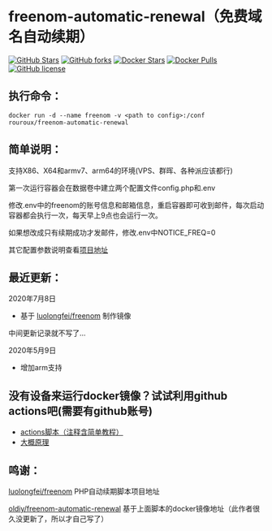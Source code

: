 # freenom-automatic-renewal（免费域名自动续期）
[![GitHub Stars](https://img.shields.io/github/stars/RouRouX/docker-freenom-automatic-renewal.svg?style=flat-square&label=Stars&logo=github)](https://github.com/RouRouX/docker-freenom-automatic-renewal/stargazers)
[![GitHub forks](https://img.shields.io/github/forks/RouRouX/docker-freenom-automatic-renewal.svg?style=flat-square&label=Forks&logo=github)](https://github.com/RouRouX/docker-freenom-automatic-renewal/fork)
[![Docker Stars](https://img.shields.io/docker/stars/rouroux/freenom-automatic-renewal.svg?style=flat-square&label=Stars&logo=docker)](https://hub.docker.com/r/rouroux/freenom-automatic-renewal)
[![Docker Pulls](https://img.shields.io/docker/pulls/rouroux/freenom-automatic-renewal.svg?style=flat-square&label=Pulls&logo=docker)](https://hub.docker.com/r/rouroux/freenom-automatic-renewal) [![GitHub license](https://img.shields.io/github/license/RouRouX/docker-freenom-automatic-renewal.svg?style=flat-square&label=LICENSE)](https://github.com/RouRouX/docker-freenom-automatic-renewal/blob/master/LICENSE)


## 执行命令：

```
docker run -d --name freenom -v <path to config>:/conf rouroux/freenom-automatic-renewal
```

## 简单说明：
支持X86、X64和armv7、arm64的环境(VPS、群晖、各种派应该都行)

第一次运行容器会在数据卷中建立两个配置文件config.php和.env

修改.env中的freenom的账号信息和邮箱信息，重启容器即可收到邮件，每次启动容器都会执行一次，每天早上9点也会运行一次。

如果想改成只有续期成功才发邮件，修改.env中NOTICE_FREQ=0

其它配置参数说明查看[项目地址](https://github.com/luolongfei/freenom)

## 最近更新：

2020年7月8日

* 基于 [luolongfei/freenom](https://github.com/luolongfei/freenom/tree/e8a1add52f21b0ac3b742fd0b6747dc31bcde5e2) 制作镜像

中间更新记录就不写了...

2020年5月9日 
* 增加arm支持

## 没有设备来运行docker镜像？试试利用github actions吧(需要有github账号)
* [actions脚本（注释含简单教程）](https://github.com/RouRouX/freenom/blob/master/.github/workflows/run.yml) 
* [大概原理](https://github.com/luolongfei/freenom/pull/29) 

## 鸣谢：

[luolongfei/freenom](https://github.com/luolongfei/freenom) PHP自动续期脚本项目地址

[oldiy/freenom-automatic-renewal](https://hub.docker.com/r/oldiy/freenom-automatic-renewal) 基于上面脚本的docker镜像地址（此作者很久没更新了，所以才自己写了）

